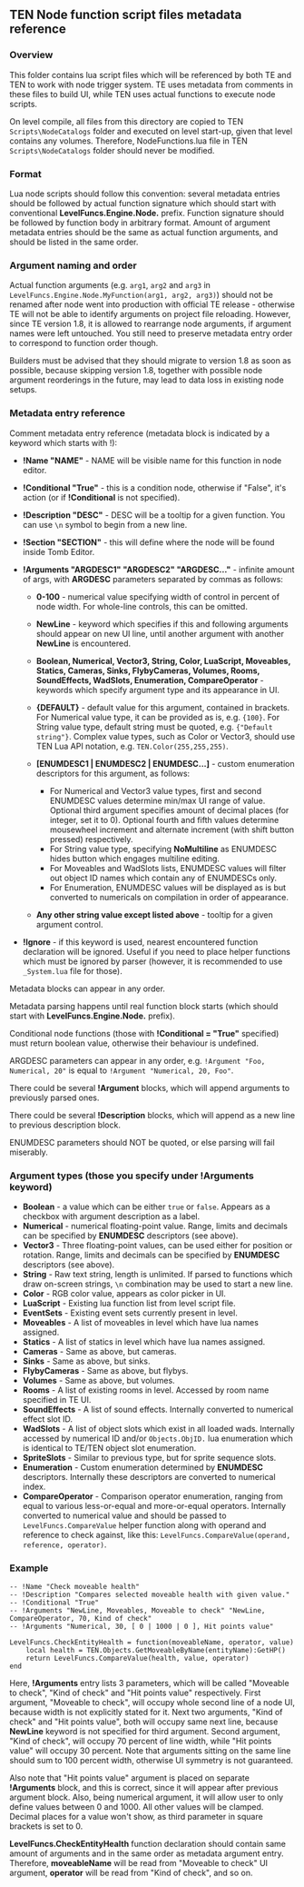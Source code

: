 ﻿## TEN Node function script files metadata reference

### Overview

This folder contains lua script files which will be referenced by both TE and TEN to work with node trigger system.
TE uses metadata from comments in these files to build UI, while TEN uses actual functions to execute node scripts.

On level compile, all files from this directory are copied to TEN `Scripts\NodeCatalogs` folder and executed
on level start-up, given that level contains any volumes. Therefore, NodeFunctions.lua file in TEN
`Scripts\NodeCatalogs` folder should never be modified.

### Format

Lua node scripts should follow this convention: several metadata entries should be followed by actual function
signature which should start with conventional **LevelFuncs.Engine.Node.** prefix. Function signature should be
followed by function body in arbitrary format. Amount of argument metadata entries should be the same as actual
function arguments, and should be listed in the same order.

### Argument naming and order

Actual function arguments (e.g. `arg1`, `arg2` and `arg3` in `LevelFuncs.Engine.Node.MyFunction(arg1, arg2, arg3)`)
should not be renamed after node went into production with official TE release - otherwise TE will not be able to
identify arguments on project file reloading. However, since TE version 1.8, it is allowed to rearrange node
arguments, if argument names were left untouched. You still need to preserve metadata entry order to correspond to
function order though.

Builders must be advised that they should migrate to version 1.8 as soon as possible, because skipping version 
1.8, together with possible node argument reorderings in the future, may lead to data loss in existing node setups.

### Metadata entry reference

Comment metadata entry reference (metadata block is indicated by a keyword which starts with !):

 - **!Name "NAME"** - NAME will be visible name for this function in node editor.

 - **!Conditional "True"** - this is a condition node, otherwise if "False", it's action
   (or if **!Conditional** is not specified).

 - **!Description "DESC"** - DESC will be a tooltip for a given function. You can use `\n` symbol to begin from a 
   new line.
   
 - **!Section "SECTION"** - this will define where the node will be found inside Tomb Editor.

 - **!Arguments "ARGDESC1" "ARGDESC2" "ARGDESC..."** - infinite amount of args, with **ARGDESC** parameters
   separated by commas as follows:

   - **0-100** - numerical value specifying width of control in percent of node width. For whole-line controls,
    this can be omitted.

   - **NewLine** - keyword which specifies if this and following arguments should appear on new UI line, until
    another argument with another **NewLine** is encountered.

   - **Boolean, Numerical, Vector3, String, Color, LuaScript, Moveables, Statics, Cameras, Sinks, FlybyCameras,
    Volumes, Rooms, SoundEffects, WadSlots, Enumeration, CompareOperator** - keywords which specify argument type
    and its appearance in UI.

   - **{DEFAULT}** - default value for this argument, contained in brackets. For Numerical value type, it can be
     provided as is, e.g. `{100}`. For String value type, default string must be quoted, e.g. `{"Default string"}`.
     Complex value types, such as Color or Vector3, should use TEN Lua API notation, e.g. `TEN.Color(255,255,255)`.

   - **[ENUMDESC1 | ENUMDESC2 | ENUMDESC...]** - custom enumeration descriptors for this argument, as follows:
  
      - For Numerical and Vector3 value types, first and second ENUMDESC values determine min/max UI range of
        value. Optional third argument specifies amount of decimal places (for integer, set it to 0). Optional
        fourth and fifth values determine mousewheel increment and alternate increment (with shift button 
        pressed) respectively.
      - For String value type, specifying **NoMultiline** as ENUMDESC hides button which engages multiline editing.
      - For Moveables and WadSlots lists, ENUMDESC values will filter out object ID names which contain any of
        ENUMDESCs only.
      - For Enumeration, ENUMDESC values will be displayed as is but converted to numericals on compilation
        in order of appearance.

   - **Any other string value except listed above** - tooltip for a given argument control.
   
 - **!Ignore** - if this keyword is used, nearest encountered function declaration will be ignored. Useful if you
   need to place helper functions which must be ignored by parser (however, it is recommended to use `_System.lua`
   file for those).


Metadata blocks can appear in any order.

Metadata parsing happens until real function block starts (which should start with **LevelFuncs.Engine.Node.** 
prefix).

Conditional node functions (those with **!Conditional = "True"** specified) must return boolean value, otherwise
their behaviour is undefined.

ARGDESC parameters can appear in any order, e.g. `!Argument "Foo, Numerical, 20"` is equal to
`!Argument "Numerical, 20, Foo"`.

There could be several **!Argument** blocks, which will append arguments to previously parsed ones.

There could be several **!Description** blocks, which will append as a new line to previous description block.

ENUMDESC parameters should NOT be quoted, or else parsing will fail miserably.


### Argument types (those you specify under **!Arguments** keyword)

   - **Boolean** - a value which can be either `true` or `false`. Appears as a checkbox with argument description
     as a label.
   - **Numerical** - numerical floating-point value. Range, limits and decimals can be specified by **ENUMDESC**
     descriptors (see above).
   - **Vector3** - Three floating-point values, can be used either for position or rotation. Range, limits and
     decimals can be specified by **ENUMDESC** descriptors (see above).
   - **String** - Raw text string, length is unlimited. If parsed to functions which draw on-screen strings, `\n` 
     combination may be used to start a new line.
   - **Color** - RGB color value, appears as color picker in UI.
   - **LuaScript** - Existing lua function list from level script file.
   - **EventSets** - Existing event sets currently present in level.
   - **Moveables** - A list of moveables in level which have lua names assigned.
   - **Statics** - A list of statics in level which have lua names assigned.
   - **Cameras** - Same as above, but cameras.
   - **Sinks** - Same as above, but sinks.
   - **FlybyCameras** - Same as above, but flybys.
   - **Volumes** - Same as above, but volumes.
   - **Rooms** - A list of existing rooms in level. Accessed by room name specified in TE UI.
   - **SoundEffects** - A list of sound effects. Internally converted to numerical effect slot ID.
   - **WadSlots** - A list of object slots which exist in all loaded wads. Internally accessed by numerical ID and/or 
     `Objects.ObjID.` lua enumeration which is identical to TE/TEN object slot enumeration.
   - **SpriteSlots** - Similar to previous type, but for sprite sequence slots.
   - **Enumeration** - Custom enumeration determined by **ENUMDESC** descriptors. Internally these descriptors are 
     converted to numerical index.
   - **CompareOperator** - Comparison operator enumeration, ranging from equal to various less-or-equal and more-or-equal
     operators. Internally converted to numerical value and should be passed to `LevelFuncs.CompareValue` helper function
     along with operand and reference to check against, like this: `LevelFuncs.CompareValue(operand, reference, operator)`.

### Example

```
-- !Name "Check moveable health"
-- !Description "Compares selected moveable health with given value."
-- !Conditional "True"
-- !Arguments "NewLine, Moveables, Moveable to check" "NewLine, CompareOperator, 70, Kind of check"
-- !Arguments "Numerical, 30, [ 0 | 1000 | 0 ], Hit points value" 

LevelFuncs.CheckEntityHealth = function(moveableName, operator, value)
	local health = TEN.Objects.GetMoveableByName(entityName):GetHP()
	return LevelFuncs.CompareValue(health, value, operator)
end
```

Here, **!Arguments** entry lists 3 parameters, which will be called "Moveable to check", "Kind of check"
and "Hit points value" respectively. First argument, "Moveable to check", will occupy whole second line of a
node UI, because width is not explicitly stated for it. Next two arguments, "Kind of check" and "Hit points
value", both will occupy same next line, because **NewLine** keyword is not specified for third argument.
Second argument, "Kind of check", will occupy 70 percent of line width, while "Hit points value" will occupy
30 percent. Note that arguments sitting on the same line should sum to 100 percent width, otherwise
UI symmetry is not guaranteed.

Also note that "Hit points value" argument is placed on separate **!Arguments** block, and this is correct, 
since it will appear after previous argument block. Also, being numerical argument, it will allow user to
only define values between 0 and 1000. All other values will be clamped. Decimal places for a value won't
show, as third parameter in square brackets is set to 0.

**LevelFuncs.CheckEntityHealth** function declaration should contain same amount of arguments and in the same
order as metadata argument entry. Therefore, **moveableName** will be read from "Moveable to check" UI argument,
**operator** will be read from "Kind of check", and so on.
